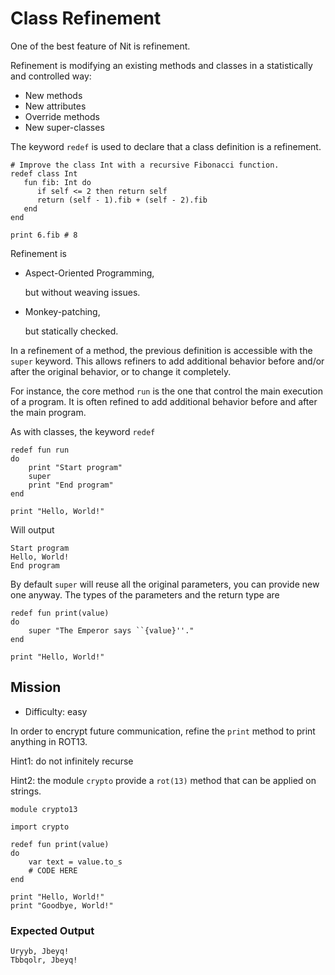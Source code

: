 # Class Refinement

One of the best feature of Nit is refinement.

Refinement is modifying an existing methods and classes in a statistically and controlled way:

* New methods
* New attributes
* Override methods
* New super-classes

The keyword `redef` is used to declare that a class definition is a refinement.

~~~nit
# Improve the class Int with a recursive Fibonacci function.
redef class Int
   fun fib: Int do
      if self <= 2 then return self
      return (self - 1).fib + (self - 2).fib
   end
end

print 6.fib # 8
~~~

Refinement is

* Aspect-Oriented Programming,

  but without weaving issues.

* Monkey-patching,

  but statically checked.


In a refinement of a method, the previous definition is accessible with the `super` keyword.
This allows refiners to add additional behavior before and/or after the original behavior, or to change it completely.

For instance, the core method `run` is the one that control the main execution of a program.
It is often refined to add additional behavior before and after the main program. 

As with classes, the keyword `redef`

~~~nit
redef fun run
do
	print "Start program"
	super
	print "End program"
end

print "Hello, World!"
~~~

Will output

~~~
Start program
Hello, World!
End program
~~~


By default `super` will reuse all the original parameters, you can provide new one anyway.
The types of the parameters and the return type are 

~~~nit
redef fun print(value)
do
	super "The Emperor says ``{value}''."
end

print "Hello, World!"
~~~

## Mission

* Difficulty: easy

In order to encrypt future communication, refine the `print` method to print anything in ROT13.

Hint1: do not infinitely recurse

Hint2: the module `crypto` provide a `rot(13)` method that can be applied on strings.

~~~nit
module crypto13

import crypto

redef fun print(value)
do
	var text = value.to_s
	# CODE HERE
end

print "Hello, World!"
print "Goodbye, World!"
~~~

### Expected Output

~~~
Uryyb, Jbeyq!
Tbbqolr, Jbeyq!
~~~
